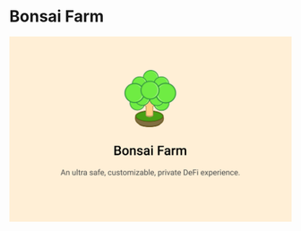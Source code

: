 # Bonsai Farm

![An ultra safe, customizable, private DeFi experience.](https://raw.githubusercontent.com/bonsaifarm/core/master/bonsai-farm.png)
